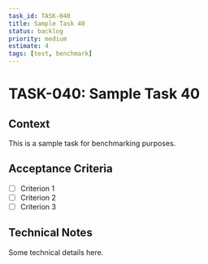 ```yaml
---
task_id: TASK-040
title: Sample Task 40
status: backlog
priority: medium
estimate: 4
tags: [test, benchmark]
---
```


# TASK-040: Sample Task 40

## Context
This is a sample task for benchmarking purposes.

## Acceptance Criteria
- [ ] Criterion 1
- [ ] Criterion 2
- [ ] Criterion 3

## Technical Notes
Some technical details here.
